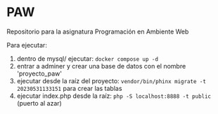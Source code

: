 # PAW
Repositorio para la asignatura Programación en Ambiente Web

Para ejecutar:
1. dentro de mysql/ ejecutar: `docker compose up -d`
2. entrar a adminer y crear una base de datos con el nombre 'proyecto_paw'
3. ejecutar desde la raíz del proyecto: `vendor/bin/phinx migrate -t 20230531133151` para crear las tablas
4. ejecutar index.php desde la raíz: `php -S localhost:8888 -t public` (puerto al azar)